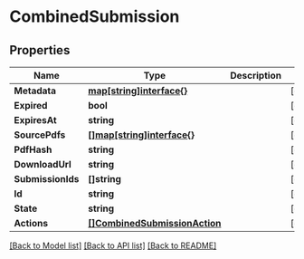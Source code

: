 # CombinedSubmission

## Properties
Name | Type | Description | Notes
------------ | ------------- | ------------- | -------------
**Metadata** | [**map[string]interface{}**](map[string]interface{}.md) |  | [optional] 
**Expired** | **bool** |  | [optional] 
**ExpiresAt** | **string** |  | [optional] 
**SourcePdfs** | [**[]map[string]interface{}**](map[string]interface{}.md) |  | [optional] 
**PdfHash** | **string** |  | [optional] 
**DownloadUrl** | **string** |  | [optional] 
**SubmissionIds** | **[]string** |  | [optional] 
**Id** | **string** |  | [optional] 
**State** | **string** |  | [optional] 
**Actions** | [**[]CombinedSubmissionAction**](combined_submission_action.md) |  | [optional] 

[[Back to Model list]](../README.md#documentation-for-models) [[Back to API list]](../README.md#documentation-for-api-endpoints) [[Back to README]](../README.md)


